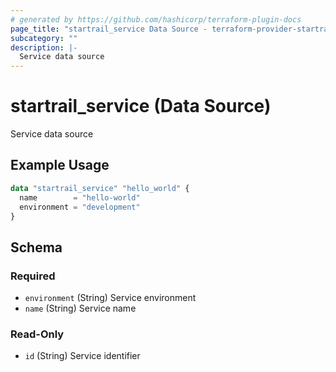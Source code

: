 ```yaml
---
# generated by https://github.com/hashicorp/terraform-plugin-docs
page_title: "startrail_service Data Source - terraform-provider-startrail"
subcategory: ""
description: |-
  Service data source
---
```


# startrail_service (Data Source)

Service data source

## Example Usage

```terraform
data "startrail_service" "hello_world" {
  name        = "hello-world"
  environment = "development"
}
```

<!-- schema generated by tfplugindocs -->
## Schema

### Required

- `environment` (String) Service environment
- `name` (String) Service name

### Read-Only

- `id` (String) Service identifier

